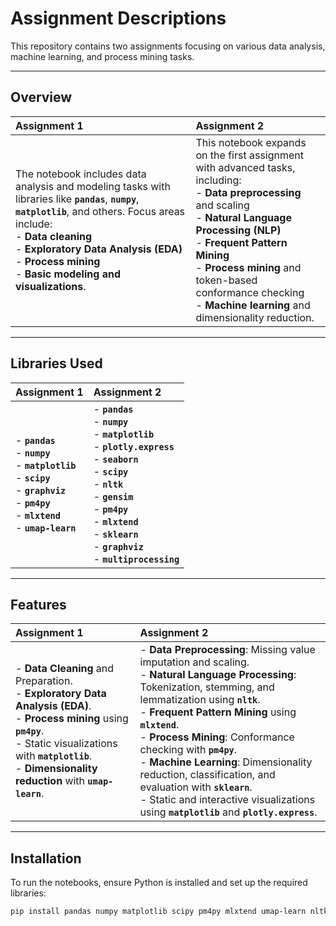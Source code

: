 # Assignment Descriptions

This repository contains two assignments focusing on various data analysis, machine learning, and process mining tasks.

---

## Overview

| **Assignment 1** | **Assignment 2** |
|:------------------|:------------------|
| The notebook includes data analysis and modeling tasks with libraries like **`pandas`**, **`numpy`**, **`matplotlib`**, and others. Focus areas include: <br> - **Data cleaning** <br> - **Exploratory Data Analysis (EDA)** <br> - **Process mining** <br> - **Basic modeling and visualizations**. | This notebook expands on the first assignment with advanced tasks, including: <br> - **Data preprocessing** and scaling <br> - **Natural Language Processing (NLP)** <br> - **Frequent Pattern Mining** <br> - **Process mining** and token-based conformance checking <br> - **Machine learning** and dimensionality reduction. |

---

## Libraries Used  

| **Assignment 1** | **Assignment 2** |
|:------------------|:------------------|
| - **`pandas`** <br> - **`numpy`** <br> - **`matplotlib`** <br> - **`scipy`** <br> - **`graphviz`** <br> - **`pm4py`** <br> - **`mlxtend`** <br> - **`umap-learn`** | - **`pandas`** <br> - **`numpy`** <br> - **`matplotlib`** <br> - **`plotly.express`** <br> - **`seaborn`** <br> - **`scipy`** <br> - **`nltk`** <br> - **`gensim`** <br> - **`pm4py`** <br> - **`mlxtend`** <br> - **`sklearn`** <br> - **`graphviz`** <br> - **`multiprocessing`** |

---

## Features  

| **Assignment 1** | **Assignment 2** |
|:------------------|:------------------|
| - **Data Cleaning** and Preparation. <br> - **Exploratory Data Analysis (EDA)**. <br> - **Process mining** using **`pm4py`**. <br> - Static visualizations with **`matplotlib`**. <br> - **Dimensionality reduction** with **`umap-learn`**. | - **Data Preprocessing**: Missing value imputation and scaling. <br> - **Natural Language Processing**: Tokenization, stemming, and lemmatization using **`nltk`**. <br> - **Frequent Pattern Mining** using **`mlxtend`**. <br> - **Process Mining**: Conformance checking with **`pm4py`**. <br> - **Machine Learning**: Dimensionality reduction, classification, and evaluation with **`sklearn`**. <br> - Static and interactive visualizations using **`matplotlib`** and **`plotly.express`**. |

---

## Installation  

To run the notebooks, ensure Python is installed and set up the required libraries:

```bash
pip install pandas numpy matplotlib scipy pm4py mlxtend umap-learn nltk gensim plotly scikit-learn graphviz seaborn
